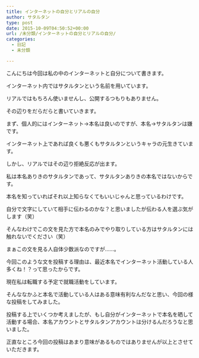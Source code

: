 ```yaml
---
title: インターネットの自分とリアルの自分
author: サタルタン
type: post
date: 2015-10-09T04:50:52+00:00
url: /未分類/インターネットの自分とリアルの自分/
categories:
  - 日記
  - 未分類

---
```

こんにちは今回は私の中のインターネットと自分について書きます。

インターネット内ではサタルタンという名前を用いています。

リアルではもちろん使いませんし、公開するつもりもありません。

その辺りをだらだらと書いていきます。

まず、個人的にはインターネット→本名は良いのですが、本名→サタルタンは嫌です。

インターネット上であれば良くも悪くもサタルタンというキャラの元生きています。

しかし、リアルではその辺り拒絶反応が出ます。

私は本名ありきのサタルタンであって、サタルタンありきの本名ではないからです。

本名を知っていればそれ以上知らなくてもいいじゃんと思っているわけです。

自分で文字にしていて相手に伝わるのかな？と思いましたが伝わる人を選ぶ気がします（笑）

そんなわけでこの文を見た方で本名のみでやり取りしている方はサタルタンには触れないでください（笑）

まぁこの文を見る人自体少数派なのですが……。

今回このような文を投稿する理由は、最近本名でインターネット活動している人多くね！？って思ったからです。

現在私は転職する予定で就職活動をしています。

そんななかふと本名で活動している人はある意味有利なんだなと思い、今回の様な投稿をしてみました。

投稿する上でいくつか考えましたが、もし自分がインターネットで本名を晒して活動する場合、本名アカウントとサタルタンアカウントは分けるんだろうなと思いました。

正直なところ今回の投稿はあまり意味があるものではありませんが以上とさせていただきます。